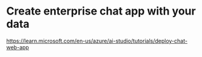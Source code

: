 
# Create enterprise chat app with your data 

https://learn.microsoft.com/en-us/azure/ai-studio/tutorials/deploy-chat-web-app


